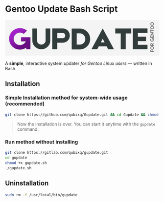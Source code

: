 
# Gentoo Update Bash Script
![GUpdate](https://github.com/qubixq/Gupdate/blob/main/banner-logo.png?raw=true)

A **simple**, interactive system updater *for Gentoo Linux users* — written in Bash.

## Installation


### Simple Installation method for system-wide usage (recommended)

```bash
git clone https://github.com/qubixq/Gupdate.git && cd Gupdate && chmod +x gupdate.sh && sudo cp gupdate.sh /usr/local/bin/gupdate && rm -rf ../Gupdate && cd ../
```

> Now the installation is over. You can start it anytime with the `gupdate`
> command.

### Run method without installing

```bash
git clone https://gitlab.com/qubixq/gupdate.git
cd gupdate
chmod +x gupdate.sh
./gupdate.sh
```

## Uninstallation
```bash
sudo rm -f /usr/local/bin/gupdate
```
